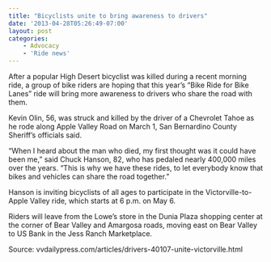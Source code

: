 ```yaml
---
title: "Bicyclists unite to bring awareness to drivers"
date: '2013-04-28T05:26:49-07:00'
layout: post
categories:
    - Advocacy
    - 'Ride news'
---
```


After a popular High Desert bicyclist was killed during a recent morning ride, a group of bike riders are hoping that this year’s “Bike Ride for Bike Lanes” ride will bring more awareness to drivers who share the road with them.  
  
Kevin Olin, 56, was struck and killed by the driver of a Chevrolet Tahoe as he rode along Apple Valley Road on March 1, San Bernardino County Sheriff’s officials said.

“When I heard about the man who died, my first thought was it could have been me,” said Chuck Hanson, 82, who has pedaled nearly 400,000 miles over the years. “This is why we have these rides, to let everybody know that bikes and vehicles can share the road together.”

Hanson is inviting bicyclists of all ages to participate in the Victorville-to-Apple Valley ride, which starts at 6 p.m. on May 6.

Riders will leave from the Lowe’s store in the Dunia Plaza shopping center at the corner of Bear Valley and Amargosa roads, moving east on Bear Valley to US Bank in the Jess Ranch Marketplace.

Source: vvdailypress.com/articles/drivers-40107-unite-victorville.html